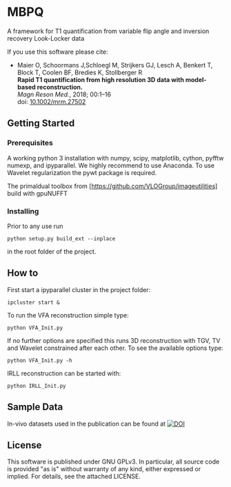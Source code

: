 # MBPQ

A framework for T1 quantification from variable flip angle and inversion recovery Look-Locker data

If you use this software please cite:
* Maier O, Schoormans J,Schloegl M, Strijkers GJ, Lesch A, Benkert T, Block T, Coolen BF, Bredies K, Stollberger R <br>
  __Rapid T1 quantification from high
resolution 3D data with model‐based reconstruction.__<br>
  _Magn Reson Med._, 2018; 00:1–16<br>
  doi: [10.1002/mrm.27502](http://onlinelibrary.wiley.com/doi/10.1002/mrm.27502/full)

## Getting Started

### Prerequisites

A working python 3 installation with numpy, scipy, matplotlib, cython, pyfftw numexp, and ipyparallel. We highly recommend to use Anaconda.
To use Wavelet regularization the pywt package is required. 

The primaldual toolbox from [https://github.com/VLOGroup/imageutilities] build with gpuNUFFT

### Installing

Prior to any use run
```
python setup.py build_ext --inplace
```
in the root folder of the project.

## How to
First start a ipyparallel cluster in the project folder:
```
ipcluster start &
```
To run the VFA reconstruction simple type:
```
python VFA_Init.py 
```
If no further options are specified this runs 3D reconstruction with TGV, TV and Wavelet constrained after each other.
To see the available options type:
```
python VFA_Init.py -h
```
IRLL reconstruction can be started with:
```
python IRLL_Init.py 
```

## Sample Data

In-vivo datasets used in the publication can be found at 
[![DOI](https://zenodo.org/badge/DOI/10.5281/zenodo.1410918.svg)](https://doi.org/10.5281/zenodo.1410918)

## License
This software is published under GNU GPLv3. In particular, all source code is provided "as is" without warranty of any kind, either expressed or implied. For details, see the attached LICENSE.
